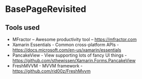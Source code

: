 # BasePageRevisited



## Tools used
- MFractor – Awesome productivity tool – https://mfractor.com
- Xamarin Essentials - Common cross-platform APIs - https://docs.microsoft.com/en-us/xamarin/essentials
- PancakeView - View supporting lots of fancy UI things - https://github.com/sthewissen/Xamarin.Forms.PancakeView
- FreshMVVM - MVVM framework - https://github.com/rid00z/FreshMvvm